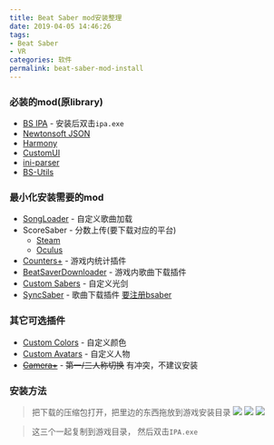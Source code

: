 ```yaml
---
title: Beat Saber mod安装整理
date: 2019-04-05 14:46:26
tags:
- Beat Saber
- VR
categories: 软件
permalink: beat-saber-mod-install
---
```


### 必装的mod(原library)
- [BS IPA](https://github.com/nike4613/BeatSaber-IPA-Reloaded/releases/download/3.12.5/Release.zip) - 安装后双击`ipa.exe`
- [Newtonsoft JSON](https://beatmods.com/uploads/5ca577e2723eb30bd7190103/universal/NewtonSoft%20JSON-12.0.1.zip)
- [Harmony](https://beatmods.com/uploads/5ca57778723eb30bd7190102/universal/Harmony-1.2.0.zip)
- [CustomUI](https://beatmods.com/uploads/5ca6aa02317fa3777c3327d5/universal/CustomUI-1.4.1.zip)
- [ini-parser](https://beatmods.com/uploads/5ca574a1723eb30bd71900ff/universal/Ini%20Parser-2.5.2.zip)
- [BS-Utils](https://beatmods.com/uploads/5ca575ba723eb30bd7190101/universal/BS%20Utils-1.2.2.zip)

### 最小化安装需要的mod
- [SongLoader](https://beatmods.com/uploads/5ca66ce135796b56f2d26506/universal/SongLoader-6.10.1.zip) - 自定义歌曲加载
- ScoreSaber - 分数上传(要下载对应的平台)
  - [Steam](https://beatmods.com/uploads/5ca6d9d449385c17f7b99462/steam/ScoreSaber-2.1.1.zip)
  - [Oculus](https://beatmods.com/uploads/5ca6d9d449385c17f7b99462/oculus/ScoreSaber-2.1.1.zip)
- [Counters+](https://beatmods.com/uploads/5ca63f3219d43054ead90482/universal/Counters+-1.5.3.zip) - 游戏内统计插件
- [BeatSaverDownloader](https://beatmods.com/uploads/5ca6d35f35d1831554693a75/universal/BeatSaverDownloader-3.3.1.zip) - 游戏内歌曲下载插件
- [Custom Sabers](https://beatmods.com/uploads/5ca6a143317fa3777c3327b9/universal/Custom%20Sabers-2.8.3.zip) - 自定义光剑
- [SyncSaber](https://beatmods.com/uploads/5ca6a355317fa3777c3327c2/universal/SyncSaber-1.3.6.zip) - 歌曲下载插件 [要注册bsaber](https://bsaber.com/)

### 其它可选插件
- [Custom Colors](https://beatmods.com/uploads/5ca6a2fe317fa3777c3327c1/universal/Custom%20Colors-1.11.3.zip) - 自定义颜色
- [Custom Avatars](https://beatmods.com/uploads/5ca6a77e317fa3777c3327d1/universal/Custom%20Avatars-4.6.1.zip) - 自定义人物
- [~~Camera+~~](https://bsaber.com/mods/camera-plus-3.2.6.zip) - ~~第一/三人称切换~~ 有冲突，不建议安装

### 安装方法
>把下载的压缩包打开，把里边的东西拖放到游戏安装目录
![](https://dl.ystyle.top/images/2019-04/7zFM_2019-04-05_16-11-53.png)
![](https://dl.ystyle.top/images/2019-04/7zFM_2019-04-05_16-13-06.png)
![](https://dl.ystyle.top/images/2019-04/7zFM_2019-04-05_16-33-02.png)

>这三个一起复制到游戏目录， 然后双击`IPA.exe`
